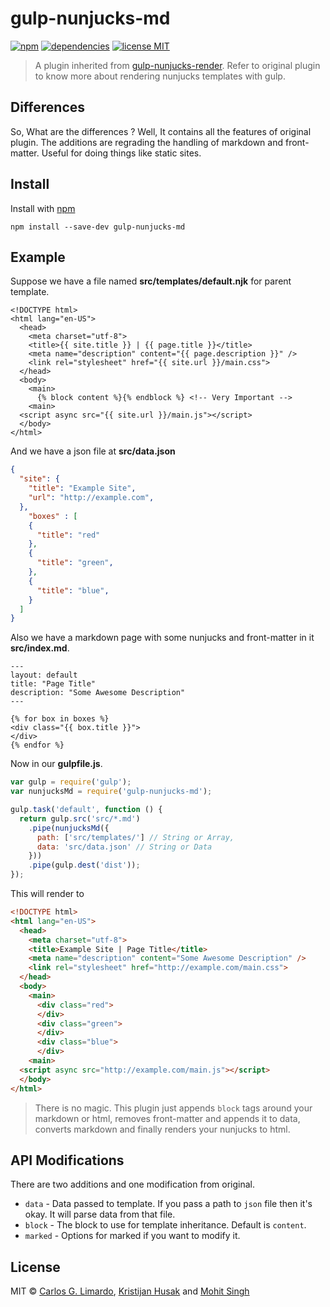 # gulp-nunjucks-md
[![npm](https://badge.fury.io/js/gulp-nunjucks-md.svg)](http://badge.fury.io/js/gulp-nunjucks-md) [![dependencies](https://david-dm.org/mohitsinghs/gulp-nunjucks-md.svg?theme=shields.io)](https://david-dm.org/mohitsinghs/gulp-nunjucks-md) [![license MIT](https://img.shields.io/badge/license-MIT-brightgreen.svg)](https://github.com/mohitsinghs/mohitsinghs.github.io/blob/source/LICENSE)
> A plugin inherited from [gulp-nunjucks-render](https://github.com/carlosl/gulp-nunjucks-render). Refer to original plugin to know more about rendering nunjucks templates with gulp.

## Differences
So, What are the differences ? Well, It contains all the features of original plugin. The additions are regrading the handling of markdown and front-matter. Useful for doing things like static sites.

## Install

Install with [npm](https://npmjs.com/package/gulp-nunjucks-md)

```
npm install --save-dev gulp-nunjucks-md
```

## Example

Suppose we have a file named **src/templates/default.njk** for parent template.
```nunjucks
<!DOCTYPE html>
<html lang="en-US">
  <head>
    <meta charset="utf-8">
    <title>{{ site.title }} | {{ page.title }}</title>
    <meta name="description" content="{{ page.description }}" />
    <link rel="stylesheet" href="{{ site.url }}/main.css">
  </head>
  <body>
    <main>
      {% block content %}{% endblock %} <!-- Very Important -->
    <main>
  <script async src="{{ site.url }}/main.js"></script>
  </body>
</html>
```

And we have a json file at **src/data.json**
```json
{
  "site": {
    "title": "Example Site",
    "url": "http://example.com",
  },
    "boxes" : [
    {
      "title": "red"
    },
    {
      "title": "green",
    },
    {
      "title": "blue",
    }
  ]
}
```

Also we have a markdown page with some nunjucks and front-matter in it **src/index.md**.
```nunjucks
---
layout: default
title: "Page Title"
description: "Some Awesome Description"
---

{% for box in boxes %}
<div class="{{ box.title }}">
</div>
{% endfor %}
```

Now in our **gulpfile.js**.

```javascript
var gulp = require('gulp');
var nunjucksMd = require('gulp-nunjucks-md');

gulp.task('default', function () {
  return gulp.src('src/*.md')
    .pipe(nunjucksMd({
      path: ['src/templates/'] // String or Array,
      data: 'src/data.json' // String or Data
    }))
    .pipe(gulp.dest('dist'));
});
```

This will render to

```html
<!DOCTYPE html>
<html lang="en-US">
  <head>
    <meta charset="utf-8">
    <title>Example Site | Page Title</title>
    <meta name="description" content="Some Awesome Description" />
    <link rel="stylesheet" href="http://example.com/main.css">
  </head>
  <body>
    <main>
      <div class="red">
      </div>
      <div class="green">
      </div>
      <div class="blue">
      </div>
    <main>
  <script async src="http://example.com/main.js"></script>
  </body>
</html>
```

> There is no magic. This plugin just appends `block` tags around your markdown or html, removes front-matter and appends it to data, converts markdown and finally renders your nunjucks to html.

## API Modifications

There are two additions and one modification from original.

* `data` - Data passed to template. If you pass a path to `json` file then it's okay. It will parse data from that file.
* `block` - The block to use for template inheritance. Default is `content`.
* `marked` - Options for marked if you want to modify it.

## License

MIT © [Carlos G. Limardo](http://limardo.org), [Kristijan Husak](http://kristijanhusak.com) and [Mohit Singh](http://git.io/mohit)
